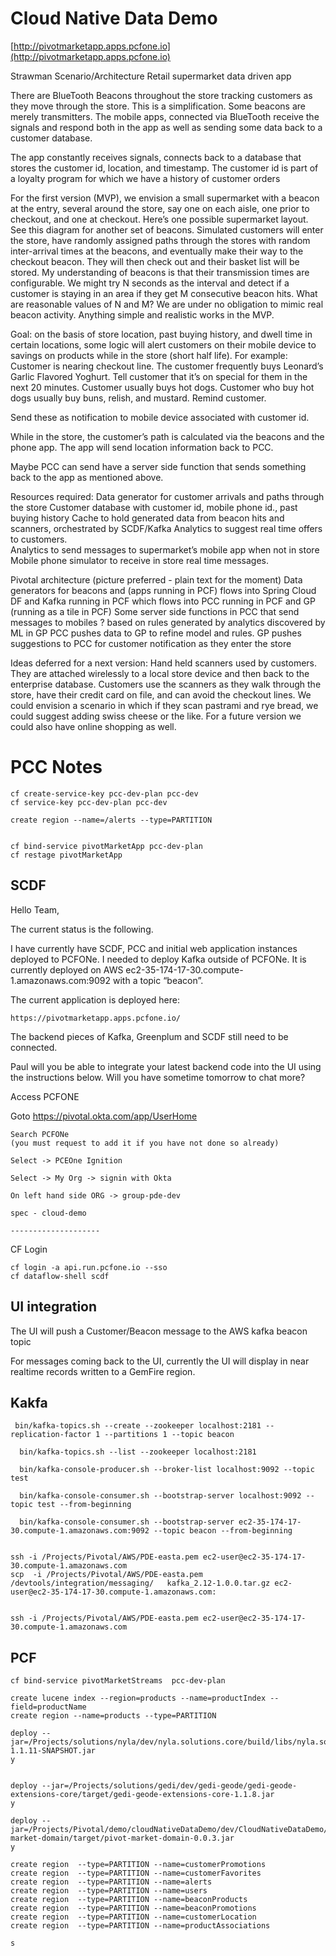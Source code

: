 # Cloud Native Data Demo

[http://pivotmarketapp.apps.pcfone.io](http://pivotmarketapp.apps.pcfone.io)


Strawman Scenario/Architecture
Retail supermarket data driven app

There are BlueTooth Beacons throughout the store tracking customers as they move through the store.   This is a simplification.  Some  beacons are  merely transmitters.  The mobile apps, connected via BlueTooth receive the signals and respond both in the app as well as sending some data back to a customer database.     

The app constantly receives signals, connects back to a database that stores the customer id, location, and timestamp.   The customer id is part of a loyalty program for which we have a history of customer orders 

For the first version (MVP), we envision a small supermarket with a beacon at the entry, several around the store, say one on each aisle, one prior to checkout, and one at checkout.  Here’s one possible supermarket layout.   See this diagram for another set of beacons.   Simulated customers will enter the store, have randomly assigned paths through the stores with random inter-arrival times at the beacons, and eventually make their way to the checkout beacon.  They will then check out and their basket list will be stored.  My understanding of beacons is that their transmission times are configurable.  We might try N  seconds as the interval and detect if a customer is staying in an area if they get M consecutive beacon hits.  What are reasonable values of N and M?  We are under no obligation to mimic real beacon activity.  Anything simple and realistic works in the MVP.

Goal:  on the basis of store location, past buying history, and dwell time in certain locations, some logic will alert customers on their mobile device to savings on products while in the store (short half life).  For example:
Customer is nearing checkout line.  The customer frequently buys Leonard’s Garlic Flavored Yoghurt.  Tell customer that it’s on special for them in the next 20 minutes.
Customer usually buys hot dogs.  Customer who buy hot dogs usually buy buns, relish, and mustard.  Remind customer.  

Send these as notification to mobile device associated with customer id. 

While in the store, the customer’s path is calculated via the beacons and the phone app. The app will send location information back to PCC.  

Maybe PCC can send have a server side function that sends something back to the app as mentioned above.

Resources required:
Data generator for customer arrivals and paths through the store
Customer  database with customer id, mobile phone id., past buying history
Cache to hold generated data from beacon hits and scanners, orchestrated by SCDF/Kafka
Analytics to suggest real time offers to customers.  
Analytics to send messages to supermarket’s mobile app when not in store
Mobile phone simulator to receive in store real time messages.  

Pivotal architecture  (picture preferred - plain text for the moment)
Data generators for beacons and (apps running in PCF)  flows into
Spring Cloud DF and Kafka running in PCF which flows into
PCC running in PCF and GP (running as a tile in PCF)
Some server side functions in PCC that send messages to mobiles ?
based on rules generated by analytics discovered by ML in GP
PCC pushes data to GP to refine model and rules.
GP pushes suggestions to PCC for customer notification as they enter the store

Ideas deferred for a next version:
Hand held scanners used by customers.  They are attached wirelessly to a local store device and then back to the enterprise database.  Customers use the scanners as they walk through the store, have their credit card on file, and can avoid the checkout lines.  We could envision a scenario in which if they scan pastrami and rye bread, we could suggest adding swiss cheese or the like.
For a future version we could also have online shopping as well.


	
	
# PCC Notes
	
	cf create-service-key pcc-dev-plan pcc-dev
	cf service-key pcc-dev-plan pcc-dev
	
	create region --name=/alerts --type=PARTITION
		
		
	cf bind-service pivotMarketApp pcc-dev-plan
	cf restage pivotMarketApp
	
	
	
## SCDF

Hello Team,

The current status is the following.

I have currently have SCDF, PCC and initial web application instances deployed to PCFONe.
I needed to deploy Kafka outside of PCFONe.
It is currently deployed on AWS ec2-35-174-17-30.compute-1.amazonaws.com:9092
with a topic “beacon”.

The current application is deployed here:
	
	https://pivotmarketapp.apps.pcfone.io/
	
The backend pieces of Kafka, Greenplum and SCDF still need to be connected.

Paul will you be able to integrate your latest backend code into the UI using the instructions below. Will you have sometime tomorrow to chat more?


 Access PCFONE
 
  Goto https://pivotal.okta.com/app/UserHome

	Search PCFONe
	(you must request to add it if you have not done so already)
	
	Select -> PCEOne Ignition
	
	Select -> My Org -> signin with Okta
	
	On left hand side ORG -> group-pde-dev
	
	spec - cloud-demo
	
	--------------------
	

CF Login

	  
	cf login -a api.run.pcfone.io --sso 
	cf dataflow-shell scdf	

## UI integration



The UI will push a Customer/Beacon message to the AWS kafka beacon topic

For messages coming back to the UI, currently the UI will display in near realtime records written to a GemFire region.


## Kakfa

	 bin/kafka-topics.sh --create --zookeeper localhost:2181 --replication-factor 1 --partitions 1 --topic beacon
	 
	  bin/kafka-topics.sh --list --zookeeper localhost:2181
	  
	  bin/kafka-console-producer.sh --broker-list localhost:9092 --topic test
	  
	  bin/kafka-console-consumer.sh --bootstrap-server localhost:9092 --topic test --from-beginning
	  
	  bin/kafka-console-consumer.sh --bootstrap-server ec2-35-174-17-30.compute-1.amazonaws.com:9092 --topic beacon --from-beginning
	  
	  
	ssh -i /Projects/Pivotal/AWS/PDE-easta.pem ec2-user@ec2-35-174-17-30.compute-1.amazonaws.com
	scp  -i /Projects/Pivotal/AWS/PDE-easta.pem  /devtools/integration/messaging/	kafka_2.12-1.0.0.tar.gz ec2-user@ec2-35-174-17-30.compute-1.amazonaws.com:
	
	
	ssh -i /Projects/Pivotal/AWS/PDE-easta.pem ec2-user@ec2-35-174-17-30.compute-1.amazonaws.com

## PCF

	cf bind-service pivotMarketStreams  pcc-dev-plan
	
	create lucene index --region=products --name=productIndex --field=productName
	create region --name=products --type=PARTITION

	deploy --jar=/Projects/solutions/nyla/dev/nyla.solutions.core/build/libs/nyla.solutions.core-1.1.11-SNAPSHOT.jar
	y
	
	
	deploy --jar=/Projects/solutions/gedi/dev/gedi-geode/gedi-geode-extensions-core/target/gedi-geode-extensions-core-1.1.8.jar
	y
	
	deploy --jar=/Projects/Pivotal/demo/cloudNativeDataDemo/dev/CloudNativeDataDemo/supermarket/pivot-market-domain/target/pivot-market-domain-0.0.3.jar
	y
	
	create region  --type=PARTITION --name=customerPromotions
	create region  --type=PARTITION --name=customerFavorites
	create region  --type=PARTITION --name=alerts
	create region  --type=PARTITION --name=users
	create region  --type=PARTITION --name=beaconProducts
	create region  --type=PARTITION --name=beaconPromotions 
	create region  --type=PARTITION --name=customerLocation
	create region  --type=PARTITION --name=productAssociations
	
	s
	